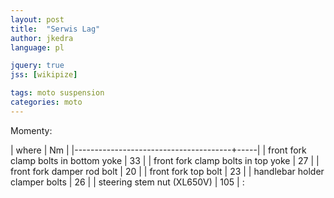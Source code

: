 ```yaml
---
layout: post
title:  "Serwis Lag"
author: jkedra
language: pl

jquery: true
jss: [wikipize]

tags: moto suspension
categories: moto
---
```


Momenty:

|  where                                | Nm  |
|---------------------------------------+-----|
| front fork clamp bolts in bottom yoke | 33  |
| front fork clamp bolts in top yoke    | 27  |
| front fork damper rod bolt            | 20  |
| front fork top bolt                   | 23  |
| handlebar holder clamper bolts        | 26  |
| steering stem nut (XL650V)            | 105 |
:


